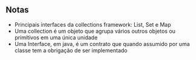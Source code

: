## Notas
- Principais interfaces da collections framework: List, Set e Map
- Uma collection é um objeto que agrupa vários outros objetos ou primitivos em uma única unidade
- Uma Interface, em java, é um contrato que quando assumido por uma classe tem a obrigação de ser implementado
